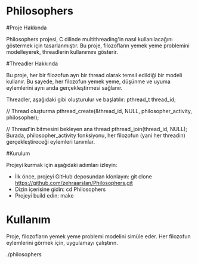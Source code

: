 # Philosophers

#Proje Hakkında

Philosophers projesi, C dilinde multithreading'in nasıl kullanılacağını göstermek için tasarlanmıştır. Bu proje, filozofların yemek yeme problemini modelleyerek, threadlerin kullanımını gösterir.

#Threadler Hakkında

Bu proje, her bir filozofun ayrı bir thread olarak temsil edildiği bir modeli kullanır. Bu sayede, her filozofun yemek yeme, düşünme ve uyuma eylemlerini aynı anda gerçekleştirmesi sağlanır.

Threadler, aşağıdaki gibi oluşturulur ve başlatılır:
pthread_t thread_id;

// Thread oluşturma
pthread_create(&thread_id, NULL, philosopher_activity, philosopher);

// Thread'in bitmesini bekleyen ana thread
pthread_join(thread_id, NULL);
Burada, philosopher_activity fonksiyonu, her filozofun (yani her threadin) gerçekleştireceği eylemleri tanımlar.

#Kurulum

Projeyi kurmak için aşağıdaki adımları izleyin:

- İlk önce, projeyi GitHub deposundan klonlayın: git clone https://github.com/zehraarslan/Philosophers.git
- Dizin içerisine gidin: cd Philosophers
- Projeyi build edin: make

# Kullanım

Proje, filozofların yemek yeme problemi modelini simüle eder. Her filozofun eylemlerini görmek için, uygulamayı çalıştırın.

./philosophers 
